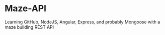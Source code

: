 Maze-API
========

Learning GitHub, NodeJS, Angular, Express, and probably Mongoose with a maze building REST API
